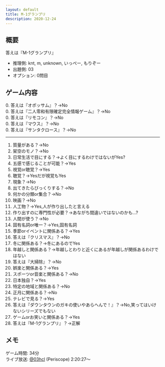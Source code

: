 ```yaml
---
layout: default
title: M-1グランプリ
description: 2020-12-24
---
```


## 概要

答えは『M-1グランプリ』

- 推理側: knt, m, unknown, いっぺー, もりぞー
- 出題側: 03
- オプション: 0問目

## ゲーム内容

0\. 答えは『オポッサム』？→No  
0\. 答えは『二人零和有限確定完全情報ゲーム』？→No  
0\. 答えは『リモコン』？→No  
0\. 答えは『マウス』？→No  
0\. 答えは『サンタクロース』？→No

---

1. 質量がある？→No
2. 架空のモノ？→No
3. 日常生活で目にする？→よく目にするわけではないがYes?
4. 五感で感じることが可能？→Yes
5. 視覚or聴覚？→Yes
6. 聴覚？→Yesだが視覚もYes
7. 現象？→No
8. 出てきたらびっくりする？→No
9. 何かの分類or集合？→No
10. 映画？→No
11. 人工物？→Yes,人が作り出したと言える
12. 作り出すのに専門性が必要？→あながち間違いではないのかも…?
13. 人間が使う？→No
14. 固有名詞or唯一？→Yes,固有名詞
15. 季節orイベントに関係ある？→Yes
16. 答えは『クリスマス』？→No
17. 冬に関係ある？→冬にあるのでYes
18. 年越しと関係ある？→年越しとわりと近くにあるが年越しが関係あるわけではない
19. 答えは『大掃除』？→No
20. 娯楽と関係ある？→Yes
21. スポーツor音楽と関係ある？→No
22. 日本独自？→Yes
23. 特定の地域と関係ある？→No
24. 正月に関係ある？→No
25. テレビで見る？→Yes
26. 答えは『ダウンタウンのガキの使いやあらへんで！』？→No,笑ってはいけないシリーズでもない
27. ゲームorお笑いと関係ある？→Yes
28. 答えは『M-1グランプリ』？→正解

## メモ

ゲーム時間: 34分  
ライブ放送: [@03hcl](https://www.periscope.tv/03hcl/1djGXqDbONVJZ?t=2h20m27s) (Periscope) 2:20:27～
